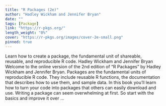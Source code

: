 ```yaml
---
title: "R Packages (2e)"
author: "Hadley Wickham and Jennifer Bryan"
date: ""
tags: [Package]
link: "https://r-pkgs.org/"
length_weight: "0%"
cover: "https://r-pkgs.org/images/cover-2e-small.png"
pinned: true
---
```


Learn how to create a package, the fundamental unit of shareable, reusable, and reproducible R code. Hadley Wickham and Jennifer Bryan Welcome to the online version of the 2nd edition of “R Packages” by Hadley Wickham and Jennifer Bryan. Packages are the fundamental units of reproducible R code. They include reusable R functions, the documentation that describes how to use them, and sample data. In this book you’ll learn how to turn your code into packages that others can easily download and use. Writing a package can seem overwhelming at first. So start with the basics and improve it over ...
